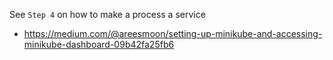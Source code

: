 See `Step 4` on how to make a process a service
- https://medium.com/@areesmoon/setting-up-minikube-and-accessing-minikube-dashboard-09b42fa25fb6
